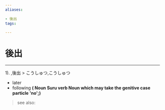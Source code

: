 ```yaml
---
aliases:
    
- 後出
tags:
    
---
```


# 後出
---
1).
,後出 > こうしゅつ,こうしゅつ

- later
- following
**( Noun Suru verb Noun which may take the genitive case particle 'no';)**
> see also: 
            